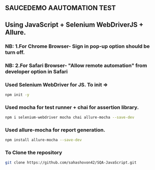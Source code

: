 ## SAUCEDEMO AAUTOMATION TEST

## Using JavaScript + Selenium WebDriverJS + Allure.

### NB: 1.For Chrome Browser- Sign in pop-up option should be turn off.
### NB: 2.For Safari Browser- "Allow remote automation" from developer option in Safari

### Used Selenium WebDriver for JS. To init =>
```bash
npm init -y
```
### Used mocha for test runner + chai for assertion library.
```bash
npm i selenium-webdriver mocha chai allure-mocha --save-dev
```
### Used allure-mocha for report generation.
```bash
npm install allure-mocha --save-dev
```

### To Clone the repository
```bash
git clone https://github.com/sahashovon42/SQA-JavaScript.git
```
```bash

```
